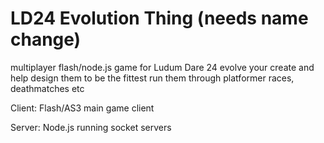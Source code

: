 LD24 Evolution Thing (needs name change)
========

multiplayer flash/node.js  game for Ludum Dare 24
evolve your create and help design them to be the fittest
run them through platformer races, deathmatches etc

Client:
Flash/AS3 main game client

Server:
Node.js running socket servers